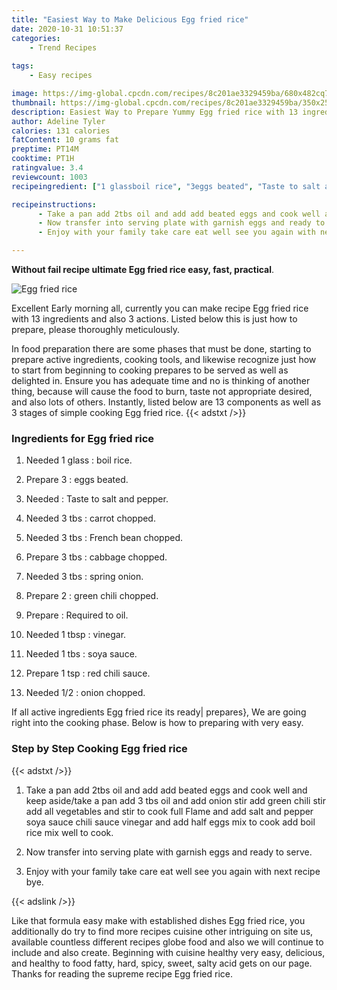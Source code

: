 ```yaml
---
title: "Easiest Way to Make Delicious Egg fried rice"
date: 2020-10-31 10:51:37
categories:
    - Trend Recipes
    
tags:
    - Easy recipes

image: https://img-global.cpcdn.com/recipes/8c201ae3329459ba/680x482cq70/egg-fried-rice-recipe-main-photo.jpg
thumbnail: https://img-global.cpcdn.com/recipes/8c201ae3329459ba/350x250cq70/egg-fried-rice-recipe-main-photo.jpg
description: Easiest Way to Prepare Yummy Egg fried rice with 13 ingredients and 3 stages of easy cooking.
author: Adeline Tyler
calories: 131 calories
fatContent: 10 grams fat
preptime: PT14M
cooktime: PT1H
ratingvalue: 3.4
reviewcount: 1003
recipeingredient: ["1 glassboil rice", "3eggs beated", "Taste to salt and pepper", "3 tbscarrot chopped", "3 tbsFrench bean chopped", "3 tbscabbage chopped", "3 tbsspring onion", "2green chili chopped", "Required to oil", "1 tbspvinegar", "1 tbssoya sauce", "1 tspred chili sauce", "1/2onion chopped"]

recipeinstructions: 
      - Take a pan add 2tbs oil and add add beated eggs and cook well and keep asidetake a pan add 3 tbs oil and add onion stir add green chili stir add all vegetables and stir to cook full Flame and add salt and pepper soya sauce chili sauce vinegar and add half eggs mix to cook add boil rice mix well to cook 
      - Now transfer into serving plate with garnish eggs and ready to serve 
      - Enjoy with your family take care eat well see you again with next recipe bye

---
```




**Without fail recipe ultimate Egg fried rice easy, fast, practical**. 


![Egg fried rice](https://img-global.cpcdn.com/recipes/8c201ae3329459ba/680x482cq70/egg-fried-rice-recipe-main-photo.jpg "Egg fried rice")




Excellent Early morning all, currently you can make recipe Egg fried rice with 13 ingredients and also 3 actions. Listed below this is just how to prepare, please thoroughly meticulously.

In food preparation there are some phases that must be done, starting to prepare active ingredients, cooking tools, and likewise recognize just how to start from beginning to cooking prepares to be served as well as delighted in. Ensure you has adequate time and no is thinking of another thing, because will cause the food to burn, taste not appropriate desired, and also lots of others. Instantly, listed below are 13 components as well as 3 stages of simple cooking Egg fried rice.
{{< adstxt />}}

### Ingredients for Egg fried rice


1. Needed 1 glass : boil rice.

1. Prepare 3 : eggs beated.

1. Needed  : Taste to salt and pepper.

1. Needed 3 tbs : carrot chopped.

1. Needed 3 tbs : French bean chopped.

1. Prepare 3 tbs : cabbage chopped.

1. Needed 3 tbs : spring onion.

1. Prepare 2 : green chili chopped.

1. Prepare  : Required to oil.

1. Needed 1 tbsp : vinegar.

1. Needed 1 tbs : soya sauce.

1. Prepare 1 tsp : red chili sauce.

1. Needed 1/2 : onion chopped.



If all active ingredients Egg fried rice its ready| prepares}, We are going right into the cooking phase. Below is how to preparing with very easy.

### Step by Step Cooking Egg fried rice

{{< adstxt />}}


1. Take a pan add 2tbs oil and add add beated eggs and cook well and keep aside/take a pan add 3 tbs oil and add onion stir add green chili stir add all vegetables and stir to cook full Flame and add salt and pepper soya sauce chili sauce vinegar and add half eggs mix to cook add boil rice mix well to cook.



1. Now transfer into serving plate with garnish eggs and ready to serve.



1. Enjoy with your family take care eat well see you again with next recipe bye.





{{< adslink />}}

Like that formula easy make with established dishes Egg fried rice, you additionally do try to find more recipes cuisine other intriguing on site us, available countless different recipes globe food and also we will continue to include and also create. Beginning with cuisine healthy very easy, delicious, and healthy to food fatty, hard, spicy, sweet, salty acid gets on our page. Thanks for reading the supreme recipe Egg fried rice.
